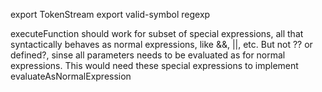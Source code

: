 export TokenStream
export valid-symbol regexp

executeFunction should work for subset of special expressions, all that syntactically behaves as normal expressions, like &&, ||, etc.
But not ?? or defined?, sinse all parameters needs to be evaluated as for normal expressions.
This would need these special expressions to implement evaluateAsNormalExpression
